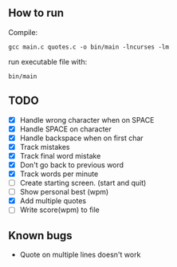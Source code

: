 ## How to run 

Compile:

`gcc main.c quotes.c -o bin/main -lncurses -lm`

run executable file with:

`bin/main`

## TODO

- [x] Handle wrong character when on SPACE
- [x] Handle SPACE on character
- [x] Handle backspace when on first char
- [x] Track mistakes
- [x] Track final word mistake
- [x] Don't go back to previous word
- [x] Track words per minute
- [ ] Create starting screen. (start and quit)
- [ ] Show personal best (wpm)
- [x] Add multiple quotes
- [ ] Write score(wpm) to file

## Known bugs

- Quote on multiple lines doesn't work